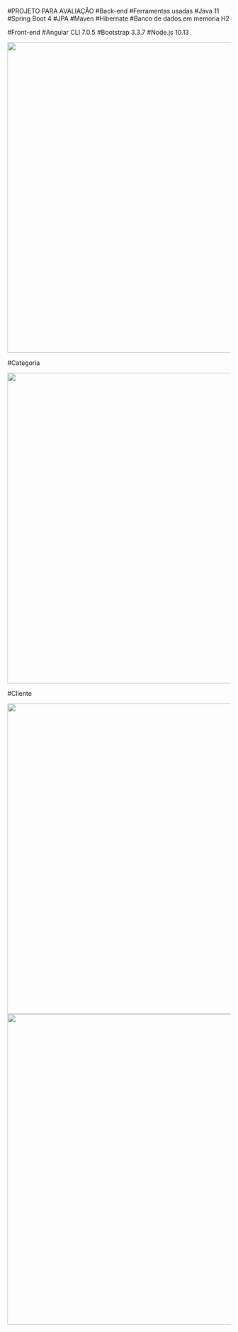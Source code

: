 #PROJETO PARA AVALIAÇÃO
#Back-end
#Ferramentas usadas
#Java 11
#Spring Boot 4
#JPA
#Maven
#Hibernate
#Banco de dados em memoria H2

#Front-end
#Angular CLI 7.0.5
#Bootstrap 3.3.7
#Node.js 10.13

<div align-"center">
<img src="https://user-images.githubusercontent.com/91353220/153501204-bfb94595-8633-4d7e-b6af-0af500ab5678.png" width="700px" />
</div>

#Categoria

<div aling-"Center">
<img src="https://user-images.githubusercontent.com/91353220/153527553-077ff3c1-43d7-46aa-a25f-5c454bd6bef3.png" width="700px" />
</div>

#Cliente

<div aling-"Center">
<img src="https://user-images.githubusercontent.com/91353220/153527756-d043e41e-9b04-46f7-8531-8f7951ec14a1.png" width="700px" />
</div>

<div align-"center">
<img src="https://user-images.githubusercontent.com/91353220/153501204-bfb94595-8633-4d7e-b6af-0af500ab5678.png" width="700px" />
</div>

